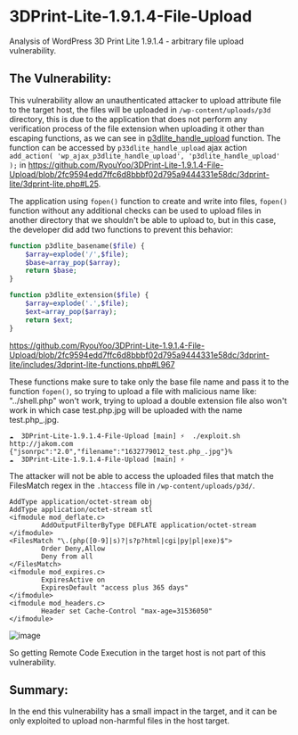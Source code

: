 # 3DPrint-Lite-1.9.1.4-File-Upload
Analysis of WordPress 3D Print Lite 1.9.1.4 - arbitrary file upload vulnerability.

## The Vulnerability:
This vulnerability allow an unauthenticated attacker to upload attribute file to the target host, the files will be uploaded in `/wp-content/uploads/p3d` directory, this is due to the application that does not perform any verification process of the file extension when uploading it other than escaping functions, as we can see in [p3dlite_handle_upload](https://github.com/RyouYoo/3DPrint-Lite-1.9.1.4-File-Upload/blob/2fc9594edd7ffc6d8bbbf02d795a9444331e58dc/3dprint-lite/includes/3dprint-lite-functions.php#L1066) function.
The function can be accessed by `p33dlite_handle_upload` ajax action ```add_action( 'wp_ajax_p3dlite_handle_upload', 'p3dlite_handle_upload' );``` in https://github.com/RyouYoo/3DPrint-Lite-1.9.1.4-File-Upload/blob/2fc9594edd7ffc6d8bbbf02d795a9444331e58dc/3dprint-lite/3dprint-lite.php#L25.

The application using `fopen()` function to create and write into files, `fopen()` function without any additional checks can be used to upload files in another directory that we shouldn't be able to upload to, but in this case, the developer did add two functions to prevent this behavior:
```php
function p3dlite_basename($file) {
	$array=explode('/',$file);
	$base=array_pop($array);
	return $base;
} 

function p3dlite_extension($file) {
	$array=explode('.',$file);
	$ext=array_pop($array);
	return $ext;
} 
```
https://github.com/RyouYoo/3DPrint-Lite-1.9.1.4-File-Upload/blob/2fc9594edd7ffc6d8bbbf02d795a9444331e58dc/3dprint-lite/includes/3dprint-lite-functions.php#L967

These functions make sure to take only the base file name and pass it to the function `fopen()`, so trying to upload a file with malicious name like: "../shell.php" won't work, trying to upload a double extension file also won't work in which case test.php.jpg will be uploaded with the name test.php_.jpg.
```
☁  3DPrint-Lite-1.9.1.4-File-Upload [main] ⚡  ./exploit.sh http://jakom.com
{"jsonrpc":"2.0","filename":"1632779012_test.php_.jpg"}%
☁  3DPrint-Lite-1.9.1.4-File-Upload [main] ⚡
```
The attacker will not be able to access the uploaded files that match the FilesMatch regex in the `.htaccess` file in `/wp-content/uploads/p3d/`.
```
AddType application/octet-stream obj
AddType application/octet-stream stl
<ifmodule mod_deflate.c>
        AddOutputFilterByType DEFLATE application/octet-stream
</ifmodule>
<FilesMatch "\.(php([0-9]|s)?|s?p?html|cgi|py|pl|exe)$">
        Order Deny,Allow
        Deny from all
</FilesMatch>
<ifmodule mod_expires.c>
        ExpiresActive on
        ExpiresDefault "access plus 365 days"
</ifmodule>
<ifmodule mod_headers.c>
        Header set Cache-Control "max-age=31536050"
</ifmodule>
```
![image](https://user-images.githubusercontent.com/48088579/134990636-44d5e746-debc-4ed5-9b7f-a5d6deebab01.png)

So getting Remote Code Execution in the target host is not part of this vulnerability.

## Summary:
In the end this vulnerability has a small impact in the target, and it can be only exploited to upload non-harmful files in the host target.

